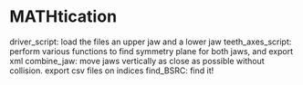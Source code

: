 MATHtication
============

driver_script: load the files an upper jaw and a lower jaw
teeth_axes_script: perform various functions to find symmetry plane for both jaws, and export xml
combine_jaw: move jaws vertically as close as possible without collision. export csv files on indices
find_BSRC: find it! 
